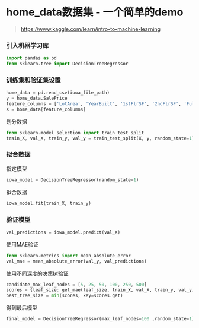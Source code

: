 # home_data数据集 - 一个简单的demo

> https://www.kaggle.com/learn/intro-to-machine-learning

### 引入机器学习库

```Python
import pandas as pd
from sklearn.tree import DecisionTreeRegressor
```

### 训练集和验证集设置

```Python
home_data = pd.read_csv(iowa_file_path)
y = home_data.SalePrice
feature_columns = ['LotArea', 'YearBuilt', '1stFlrSF', '2ndFlrSF', 'FullBath', 'BedroomAbvGr', 'TotRmsAbvGrd']
X = home_data[feature_columns]
```

划分数据

```Python
from sklearn.model_selection import train_test_split
train_X, val_X, train_y, val_y = train_test_split(X, y, random_state=1)
```

### 拟合数据

指定模型

```Python
iowa_model = DecisionTreeRegressor(random_state=1)
```

拟合数据

```Python
iowa_model.fit(train_X, train_y)
```

### 验证模型

```python
val_predictions = iowa_model.predict(val_X)
```

使用MAE验证

```Python
from sklearn.metrics import mean_absolute_error
val_mae = mean_absolute_error(val_y, val_predictions)
```

使用不同深度的决策树验证

```Python
candidate_max_leaf_nodes = [5, 25, 50, 100, 250, 500]
scores = {leaf_size: get_mae(leaf_size, train_X, val_X, train_y, val_y) for leaf_size in candidate_max_leaf_nodes}
best_tree_size = min(scores, key=scores.get)
```

得到最后模型

```Python
final_model = DecisionTreeRegressor(max_leaf_nodes=100 ,random_state=1)
```

